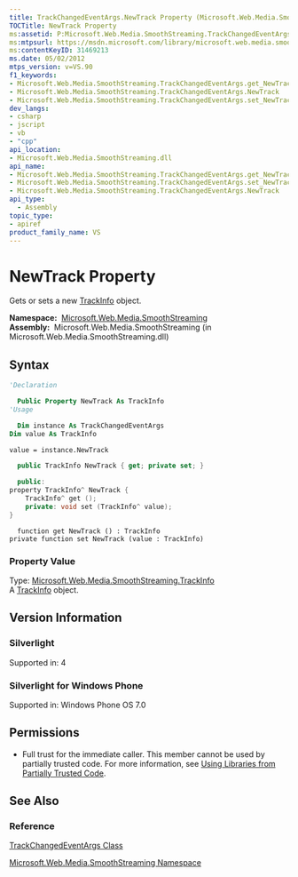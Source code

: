 ```yaml
---
title: TrackChangedEventArgs.NewTrack Property (Microsoft.Web.Media.SmoothStreaming)
TOCTitle: NewTrack Property
ms:assetid: P:Microsoft.Web.Media.SmoothStreaming.TrackChangedEventArgs.NewTrack
ms:mtpsurl: https://msdn.microsoft.com/library/microsoft.web.media.smoothstreaming.trackchangedeventargs.newtrack(v=VS.90)
ms:contentKeyID: 31469213
ms.date: 05/02/2012
mtps_version: v=VS.90
f1_keywords:
- Microsoft.Web.Media.SmoothStreaming.TrackChangedEventArgs.get_NewTrack
- Microsoft.Web.Media.SmoothStreaming.TrackChangedEventArgs.NewTrack
- Microsoft.Web.Media.SmoothStreaming.TrackChangedEventArgs.set_NewTrack
dev_langs:
- csharp
- jscript
- vb
- "cpp"
api_location:
- Microsoft.Web.Media.SmoothStreaming.dll
api_name:
- Microsoft.Web.Media.SmoothStreaming.TrackChangedEventArgs.get_NewTrack
- Microsoft.Web.Media.SmoothStreaming.TrackChangedEventArgs.set_NewTrack
- Microsoft.Web.Media.SmoothStreaming.TrackChangedEventArgs.NewTrack
api_type:
  - Assembly
topic_type:
- apiref
product_family_name: VS
---
```


# NewTrack Property

Gets or sets a new [TrackInfo](trackinfo-class-microsoft-web-media-smoothstreaming_1.md) object.

**Namespace:**  [Microsoft.Web.Media.SmoothStreaming](microsoft-web-media-smoothstreaming-namespace_1.md)  
**Assembly:**  Microsoft.Web.Media.SmoothStreaming (in Microsoft.Web.Media.SmoothStreaming.dll)

## Syntax

```vb
'Declaration

  Public Property NewTrack As TrackInfo
'Usage

  Dim instance As TrackChangedEventArgs
Dim value As TrackInfo

value = instance.NewTrack
```

```csharp
  public TrackInfo NewTrack { get; private set; }
```

```cpp
  public:
property TrackInfo^ NewTrack {
    TrackInfo^ get ();
    private: void set (TrackInfo^ value);
}
```

```jscript
  function get NewTrack () : TrackInfo
private function set NewTrack (value : TrackInfo)
```

### Property Value

Type: [Microsoft.Web.Media.SmoothStreaming.TrackInfo](trackinfo-class-microsoft-web-media-smoothstreaming_1.md)  
A [TrackInfo](trackinfo-class-microsoft-web-media-smoothstreaming_1.md) object.  

## Version Information

### Silverlight

Supported in: 4  

### Silverlight for Windows Phone

Supported in: Windows Phone OS 7.0  

## Permissions

  - Full trust for the immediate caller. This member cannot be used by partially trusted code. For more information, see [Using Libraries from Partially Trusted Code](https://msdn.microsoft.com/library/8skskf63).

## See Also

### Reference

[TrackChangedEventArgs Class](trackchangedeventargs-class-microsoft-web-media-smoothstreaming_1.md)

[Microsoft.Web.Media.SmoothStreaming Namespace](microsoft-web-media-smoothstreaming-namespace_1.md)
